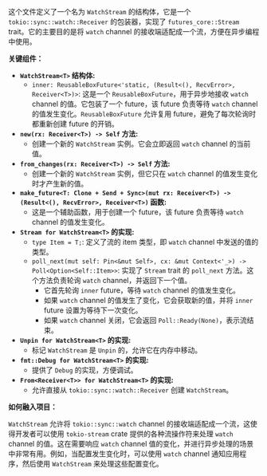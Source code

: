 这个文件定义了一个名为 `WatchStream` 的结构体，它是一个 `tokio::sync::watch::Receiver` 的包装器，实现了 `futures_core::Stream` trait。它的主要目的是将 `watch` channel 的接收端适配成一个流，方便在异步编程中使用。

**关键组件：**

*   **`WatchStream<T>` 结构体:**
    *   `inner: ReusableBoxFuture<'static, (Result<(), RecvError>, Receiver<T>)>`:  这是一个 `ReusableBoxFuture`，用于异步地接收 `watch` channel 的值。它包装了一个 future，该 future 负责等待 `watch` channel 的值发生变化。`ReusableBoxFuture` 允许复用 future，避免了每次轮询时都重新创建 future 的开销。
*   **`new(rx: Receiver<T>) -> Self` 方法:**
    *   创建一个新的 `WatchStream` 实例。它会立即返回 `watch` channel 的当前值。
*   **`from_changes(rx: Receiver<T>) -> Self` 方法:**
    *   创建一个新的 `WatchStream` 实例，但它只在 `watch` channel 的值发生变化时才产生新的值。
*   **`make_future<T: Clone + Send + Sync>(mut rx: Receiver<T>) -> (Result<(), RecvError>, Receiver<T>)` 函数:**
    *   这是一个辅助函数，用于创建一个 future，该 future 负责等待 `watch` channel 的值发生变化。
*   **`Stream for WatchStream<T>` 的实现:**
    *   `type Item = T;`: 定义了流的 item 类型，即 `watch` channel 中发送的值的类型。
    *   `poll_next(mut self: Pin<&mut Self>, cx: &mut Context<'_>) -> Poll<Option<Self::Item>>`:  实现了 `Stream` trait 的 `poll_next` 方法。这个方法负责轮询 `watch` channel，并返回下一个值。
        *   它首先轮询 `inner` future，等待 `watch` channel 的值发生变化。
        *   如果 `watch` channel 的值发生了变化，它会获取新的值，并将 `inner` future 设置为等待下一次变化。
        *   如果 `watch` channel 关闭，它会返回 `Poll::Ready(None)`，表示流结束。
*   **`Unpin for WatchStream<T>` 的实现:**
    *   标记 `WatchStream` 是 `Unpin` 的，允许它在内存中移动。
*   **`fmt::Debug for WatchStream<T>` 的实现:**
    *   提供了 `Debug` 的实现，方便调试。
*   **`From<Receiver<T>> for WatchStream<T>` 的实现:**
    *   允许直接从 `tokio::sync::watch::Receiver` 创建 `WatchStream`。

**如何融入项目：**

`WatchStream` 允许将 `tokio::sync::watch` channel 的接收端适配成一个流，这使得开发者可以使用 `tokio-stream` crate 提供的各种流操作符来处理 `watch` channel 的值。这在需要响应 `watch` channel 值的变化，并进行异步处理的场景中非常有用。例如，当配置发生变化时，可以使用 `watch` channel 通知应用程序，然后使用 `WatchStream` 来处理这些配置变化。
